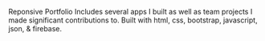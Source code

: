 Reponsive Portfolio
Includes several apps I built as well as team projects I made significant contributions to.
Built with html, css, bootstrap, javascript, json, & firebase.
